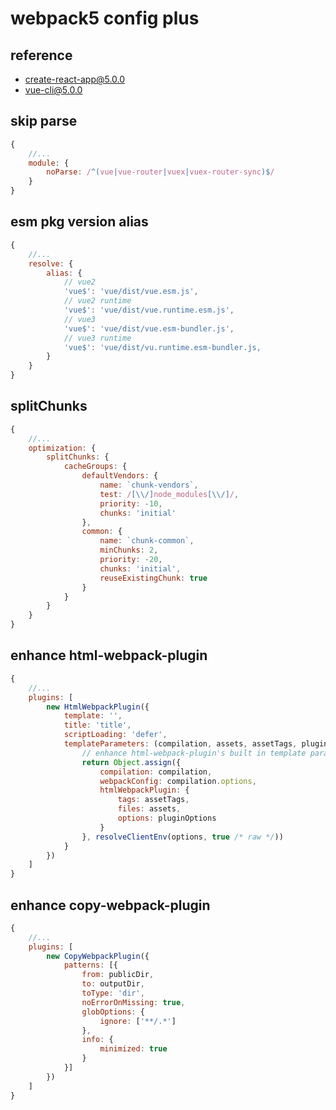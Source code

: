 # webpack5 config plus

## reference

- [create-react-app@5.0.0](https://github.com/facebook/create-react-app/blob/v5.0.0/packages/react-scripts/config/webpack.config.js)
- [vue-cli@5.0.0](https://github.com/vuejs/vue-cli/blob/v5.0.0-rc.1/packages/%40vue/cli-service/lib/config/base.js)

## skip parse

```js
{
    //...
    module: {
        noParse: /^(vue|vue-router|vuex|vuex-router-sync)$/
    }
}
```

## esm pkg version alias

```js
{
    //...
    resolve: {
        alias: {
            // vue2
            'vue$': 'vue/dist/vue.esm.js',
            // vue2 runtime
            'vue$': 'vue/dist/vue.runtime.esm.js',
            // vue3
            'vue$': 'vue/dist/vue.esm-bundler.js',
            // vue3 runtime
            'vue$': 'vue/dist/vu.runtime.esm-bundler.js,
        }
    }
}
```

## splitChunks

```js
{
    //...
    optimization: {
        splitChunks: {
            cacheGroups: {
                defaultVendors: {
                    name: `chunk-vendors`,
                    test: /[\\/]node_modules[\\/]/,
                    priority: -10,
                    chunks: 'initial'
                },
                common: {
                    name: `chunk-common`,
                    minChunks: 2,
                    priority: -20,
                    chunks: 'initial',
                    reuseExistingChunk: true
                }
            }
        }
    }
}
```

## enhance html-webpack-plugin

```js
{
    //...
    plugins: [
        new HtmlWebpackPlugin({
            template: '',
            title: 'title',
            scriptLoading: 'defer',
            templateParameters: (compilation, assets, assetTags, pluginOptions) => {
                // enhance html-webpack-plugin's built in template params
                return Object.assign({
                    compilation: compilation,
                    webpackConfig: compilation.options,
                    htmlWebpackPlugin: {
                        tags: assetTags,
                        files: assets,
                        options: pluginOptions
                    }
                }, resolveClientEnv(options, true /* raw */))
            }
        })
    ]
}
```

## enhance copy-webpack-plugin

```js
{
    //...
    plugins: [
        new CopyWebpackPlugin({
            patterns: [{
                from: publicDir,
                to: outputDir,
                toType: 'dir',
                noErrorOnMissing: true,
                globOptions: {
                    ignore: ['**/.*']
                },
                info: {
                    minimized: true
                }
            }]
        })
    ]
}
```


